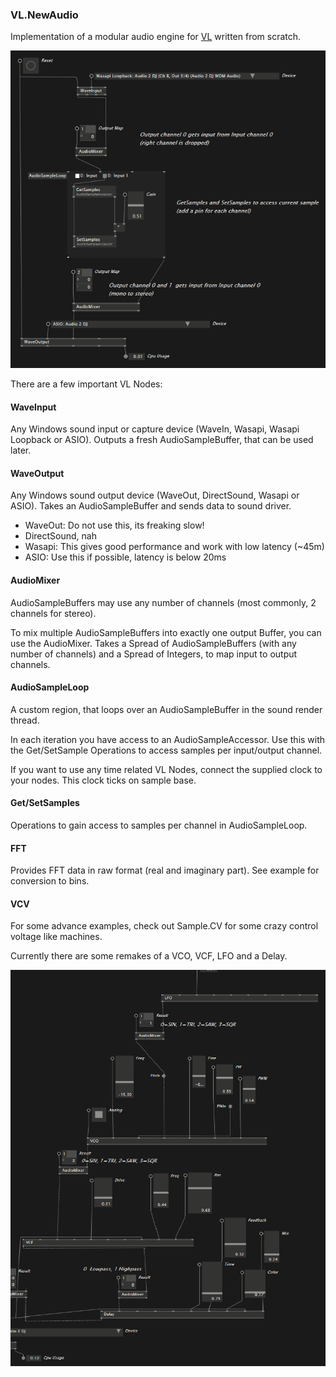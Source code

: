 ### VL.NewAudio

Implementation of a modular audio engine for [VL](https://vvvv.org/documentation/vl) written from scratch.

![Sample1](help/stereosample.png)

There are a few important VL Nodes:

#### WaveInput

Any Windows sound input or capture device (WaveIn, Wasapi, Wasapi Loopback or ASIO). Outputs a fresh AudioSampleBuffer, that can be used later.

#### WaveOutput

Any Windows sound output device (WaveOut, DirectSound, Wasapi or ASIO). Takes an AudioSampleBuffer and sends data to sound driver.

* WaveOut: Do not use this, its freaking slow!
* DirectSound, nah
* Wasapi: This gives good performance and work with low latency (~45m)
* ASIO: Use this if possible, latency is below 20ms

#### AudioMixer

AudioSampleBuffers may use any number of channels (most commonly, 2 channels for stereo).

To mix multiple AudioSampleBuffers into exactly one output Buffer, you can use the AudioMixer.
Takes a Spread of AudioSampleBuffers (with any number of channels) and a Spread of Integers, to map input to output channels.

#### AudioSampleLoop

A custom region, that loops over an AudioSampleBuffer in the sound render thread.

In each iteration you have access to an AudioSampleAccessor. Use this with the Get/SetSample Operations to access samples per input/output channel.

If you want to use any time related VL Nodes, connect the supplied clock to your nodes. This clock ticks on sample base.

#### Get/SetSamples

Operations to gain access to samples per channel in AudioSampleLoop. 

#### FFT

Provides FFT data in raw format (real and imaginary part). See example for conversion to bins.

#### VCV

For some advance examples, check out Sample.CV for some crazy control voltage like machines.

Currently there are some remakes of a VCO, VCF, LFO and a Delay.

![Sample2](help/vcv.png)

